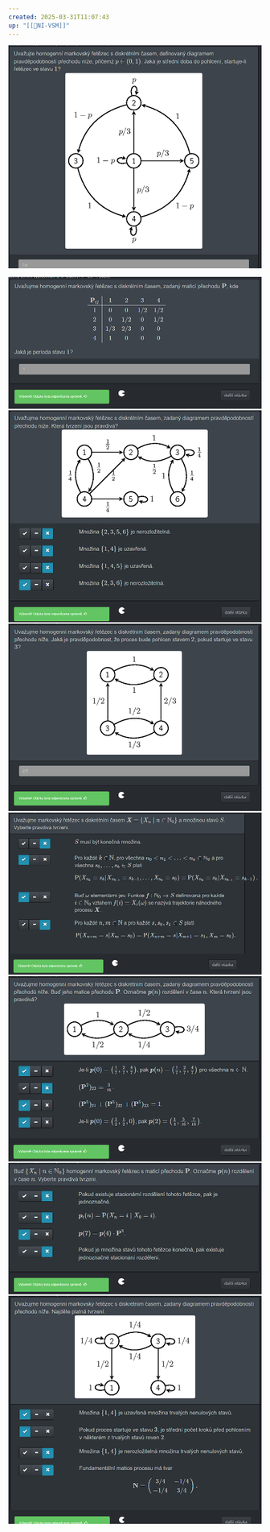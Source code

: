 ```yaml
---
created: 2025-03-31T11:07:43
up: "[[📖NI-VSM]]"
---
```

![](../../Assets/Pasted%20image%2020250331110755.png)

![](../../Assets/Pasted%20image%2020250331111023.png)
![](../../Assets/Pasted%20image%2020250331111152.png)![](../../Assets/Pasted%20image%2020250331111733.png)
![](../../Assets/Pasted%20image%2020250331112452.png)
![](../../Assets/Pasted%20image%2020250331113314.png)![](../../Assets/Pasted%20image%2020250331114127.png)
![](../../Assets/Pasted%20image%2020250331114659.png)
